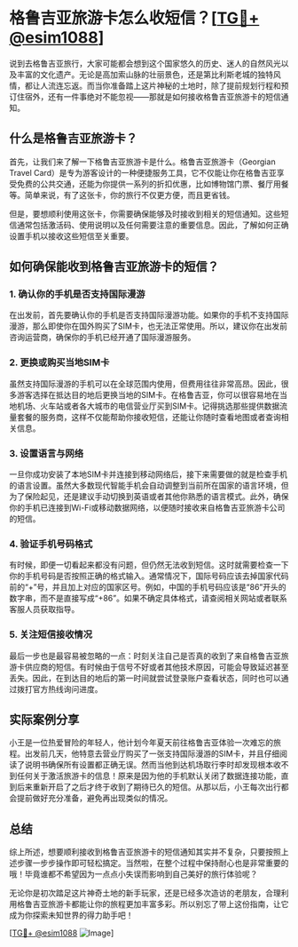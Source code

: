 # 格鲁吉亚旅游卡怎么收短信？[[TG💪+ @esim1088](https://t.me/s/esim1088)]

说到去格鲁吉亚旅行，大家可能都会想到这个国家悠久的历史、迷人的自然风光以及丰富的文化遗产。无论是高加索山脉的壮丽景色，还是第比利斯老城的独特风情，都让人流连忘返。而当你准备踏上这片神秘的土地时，除了提前规划行程和预订住宿外，还有一件事绝对不能忽视——那就是如何接收格鲁吉亚旅游卡的短信通知。

## 什么是格鲁吉亚旅游卡？

首先，让我们来了解一下格鲁吉亚旅游卡是什么。格鲁吉亚旅游卡（Georgian Travel Card）是专为游客设计的一种便捷服务工具，它不仅能让你在格鲁吉亚享受免费的公共交通，还能为你提供一系列的折扣优惠，比如博物馆门票、餐厅用餐等。简单来说，有了这张卡，你的旅行不仅更方便，而且更省钱。

但是，要想顺利使用这张卡，你需要确保能够及时接收到相关的短信通知。这些短信通常包括激活码、使用说明以及任何需要注意的重要信息。因此，了解如何正确设置手机以接收这些短信至关重要。

## 如何确保能收到格鲁吉亚旅游卡的短信？

### 1. 确认你的手机是否支持国际漫游

在出发前，首先要确认你的手机是否支持国际漫游功能。如果你的手机不支持国际漫游，那么即使你在国外购买了SIM卡，也无法正常使用。所以，建议你在出发前咨询运营商，确保你的手机已经开通了国际漫游服务。

### 2. 更换或购买当地SIM卡

虽然支持国际漫游的手机可以在全球范围内使用，但费用往往非常高昂。因此，很多游客选择在抵达目的地后更换当地的SIM卡。在格鲁吉亚，你可以很容易地在当地机场、火车站或者各大城市的电信营业厅买到SIM卡。记得挑选那些提供数据流量套餐的服务商，这样不仅能帮助你接收短信，还能让你随时查看地图或者查询相关信息。

### 3. 设置语言与网络

一旦你成功安装了本地SIM卡并连接到移动网络后，接下来需要做的就是检查手机的语言设置。虽然大多数现代智能手机会自动调整到当前所在国家的语言环境，但为了保险起见，还是建议手动切换到英语或者其他你熟悉的语言模式。此外，确保你的手机已连接到Wi-Fi或移动数据网络，以便随时接收来自格鲁吉亚旅游卡公司的短信。

### 4. 验证手机号码格式

有时候，即便一切看起来都没有问题，但仍然无法收到短信。这时就需要检查一下你的手机号码是否按照正确的格式输入。通常情况下，国际号码应该去掉国家代码前的“+”号，并且加上对应的国家区号。例如，中国的手机号码应该是“86”开头的数字串，而不是直接写成“+86”。如果不确定具体格式，请查阅相关网站或者联系客服人员获取指导。

### 5. 关注短信接收情况

最后一步也是最容易被忽略的一点：时刻关注自己是否真的收到了来自格鲁吉亚旅游卡供应商的短信。有时候由于信号不好或者其他技术原因，可能会导致延迟甚至丢失。因此，在到达目的地后的第一时间就尝试登录账户查看状态，同时也可以通过拨打官方热线询问进度。

## 实际案例分享

小王是一位热爱冒险的年轻人，他计划今年夏天前往格鲁吉亚体验一次难忘的旅程。出发前几天，他特意去营业厅购买了一张支持国际漫游的SIM卡，并且仔细阅读了说明书确保所有设置都正确无误。然而当他到达机场取行李时却发现根本收不到任何关于激活旅游卡的信息！原来是因为他的手机默认关闭了数据连接功能，直到后来重新开启了之后才终于收到了期待已久的短信。从那以后，小王每次出行都会提前做好充分准备，避免再出现类似的情况。

## 总结

综上所述，想要顺利接收到格鲁吉亚旅游卡的短信通知其实并不复杂，只要按照上述步骤一步步操作即可轻松搞定。当然啦，在整个过程中保持耐心也是非常重要的哦！毕竟谁都不希望因为一点点小失误而影响到自己美好的旅行体验呢？

无论你是初次踏足这片神奇土地的新手玩家，还是已经多次造访的老朋友，合理利用格鲁吉亚旅游卡都能让你的旅程更加丰富多彩。所以别忘了带上这份指南，让它成为你探索未知世界的得力助手吧！

[[TG💪+ @esim1088](https://t.me/s/esim1088) ![Image](https://i.postimg.cc/4NQfJmqS/Snipaste-2025-05-13-00-14-12.png)]